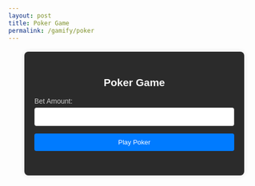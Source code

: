 ```yaml
---
layout: post
title: Poker Game
permalink: /gamify/poker
---
```

<style>
    /* Styles the main content area */
    .container {
        font-family: Arial, sans-serif;
        max-width: 400px;
        width: 100%;
        background-color: #2b2b2b;
        padding: 20px;
        border-radius: 8px;
        box-shadow: 0 0 10px rgba(0, 0, 0, 0.1);
        color: #fff;
        margin: 20px auto;
    }
    label {
        display: block;
        margin: 10px 0 5px;
        color: #ccc;
    }
    input, button {
        width: 100%;
        padding: 10px;
        margin-bottom: 15px;
        border: 1px solid #ccc;
        border-radius: 4px;
    }
    button {
        background-color: #007bff;
        color: #fff;
        border: none;
        cursor: pointer;
    }
    button:hover {
        background-color: #0056b3;
    }
    h2 {
        text-align: center;
        color: #fff;
    }
    .cards-container {
        margin-top: 20px;
        display: flex;
        justify-content: space-between;
    }
    .card {
        padding: 10px;
        margin: 5px;
        border-radius: 4px;
        background: linear-gradient(135deg, #f39c12, #e74c3c);
        box-shadow: 0 4px 6px rgba(0, 0, 0, 0.1);
        color: white;
        font-size: 1.2em;
        font-weight: bold;
        text-align: center;
        width: 80px;
        height: 120px;
        display: flex;
        flex-direction: column;
        justify-content: center;
        align-items: center;
        border: 2px solid #fff;
        position: relative;
    }
    .win-message {
        margin-top: 20px;
        font-size: 18px;
        color: #fff;
        text-align: center;
    }
</style>

<div class="container">
    <h2>Poker Game</h2>
    <form id="pokerForm">
        <label for="betAmount">Bet Amount:</label>
        <input type="number" id="betAmount" name="betAmount" required min="500">
        <button type="submit">Play Poker</button>
    </form>
    <div id="cardsDisplay" class="cards-container" style="display: none;"></div>
    <div id="resultMessage" class="win-message" style="display: none;"></div>
</div>

<script src="https://cdn.jsdelivr.net/npm/jwt-decode/build/jwt-decode.min.js"></script>
<script type="module">
    import { javaURI, fetchOptions } from '../assets/js/api/config.js';
    function getCookie(name) {
        const cookies = document.cookie.split(';');
        for (let cookie of cookies) {
            const [key, value] = cookie.trim().split('=');
            if (key === name) {
                return decodeURIComponent(value);
            }
        }
        return null;
    }
    document.addEventListener('DOMContentLoaded', () => {
        const token = getCookie('jwt_java_spring');
        if (!token) {
            console.error("Token not found in cookies");
        } else {
            try {
                const decodedToken = jwt_decode(token);
                console.log("Decoded JWT:", decodedToken.sub);
            } catch (err) {
                console.error('Error decoding token:', err);
            }
        }
        const pokerForm = document.getElementById('pokerForm');
        pokerForm.addEventListener('submit', async (e) => {
            e.preventDefault();
            const betAmount = parseFloat(document.getElementById('betAmount').value);
            if (!token) {
                alert('Token is missing. Please log in again.');
                return;
            }
            const email = jwt_decode(token).sub;
            const betData = { bet: betAmount, email: email };
            const options = {
                ...fetchOptions,
                method: 'POST',
                body: JSON.stringify(betData),
                headers: {
                    ...fetchOptions.headers,
                    Authorization: `Bearer ${token}`,
                },
            };
            try {
                const response = await fetch(`${javaURI}/api/casino/poker/play`, options);
                if (!response.ok) {
                    throw new Error(`HTTP error! status: ${response.status}`);
                }
                const result = await response.json();
                if (result && result.playerHand && result.dealerHand && result.playerWin !== undefined && result.updatedBalance !== undefined) {
                    displayCards(result.playerHand, result.dealerHand);
                    displayResult(result.playerWin, result.updatedBalance);
                } else {
                    alert('Unexpected response format. Please check the API.');
                }
            } catch (error) {
                console.error('Error during fetch:', error);
                alert('An error occurred. Please try again.');
            }
        });
    });
    function displayCards(playerHand, dealerHand) {
        const cardsContainer = document.getElementById('cardsDisplay');
        cardsContainer.style.display = 'flex';
        cardsContainer.innerHTML = '';
        const playerCardElements = playerHand.map(card => `<div class="card">${card.rank} ${card.suit}</div>`).join('');
        const dealerCardElements = dealerHand.map(card => `<div class="card">${card.rank} ${card.suit}</div>`).join('');
        cardsContainer.innerHTML = `
            <div>
                <h3>Your Hand</h3>
                ${playerCardElements}
            </div>
            <div>
                <h3>Dealer's Hand</h3>
                ${dealerCardElements}
            </div>
        `;
    }
    function displayResult(playerWin, updatedBalance) {
        const resultMessage = document.getElementById('resultMessage');
        resultMessage.style.display = 'block';
        const message = playerWin
            ? `You won! 🎉\nUpdated Balance: $${updatedBalance}`
            : `You lost! 😞\nUpdated Balance: $${updatedBalance}`;
        resultMessage.textContent = message;
    }
</script>
